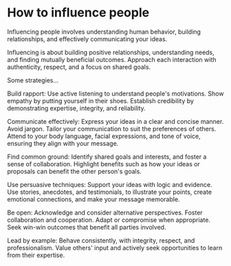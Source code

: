 # How to influence people

Influencing people involves understanding human behavior, building relationships, and effectively communicating your ideas. 

Influencing is about building positive relationships, understanding needs, and finding mutually beneficial outcomes. Approach each interaction with authenticity, respect, and a focus on shared goals.

Some strategies…

Build rapport: Use active listening to understand people's motivations. Show empathy by putting yourself in their shoes. Establish credibility by demonstrating expertise, integrity, and reliability.

Communicate effectively: Express your ideas in a clear and concise manner. Avoid jargon. Tailor your communication to suit the preferences of others. Attend to your body language, facial expressions, and tone of voice, ensuring they align with your message.

Find common ground: Identify shared goals and interests, and foster a sense of collaboration. Highlight benefits such as how your ideas or proposals can benefit the other person's goals.

Use persuasive techniques: Support your ideas with logic and evidence. Use stories, anecdotes, and testimonials, to illustrate your points, create emotional connections, and make your message memorable.

Be open: Acknowledge and consider alternative perspectives. Foster collaboration and cooperation. Adapt or compromise when appropriate. Seek win-win outcomes that benefit all parties involved. 

Lead by example: Behave consistently, with integrity, respect, and professionalism. Value others' input and actively seek opportunities to learn from their expertise.
